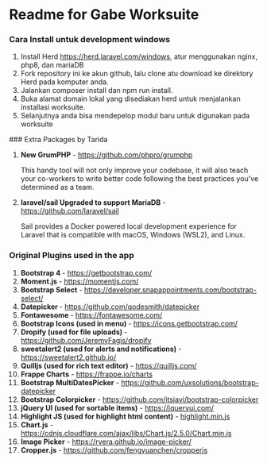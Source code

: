 # Readme for Gabe Worksuite
### Cara Install untuk development windows
<ol>
    <li>
        Install Herd <a href="https://herd.laravel.com/windows">https://herd.laravel.com/windows</a>, atur menggunakan nginx, php8, dan mariaDB
    </li>
    <li>
        Fork repository ini ke akun github, lalu clone atu download ke direktory Herd pada komputer anda.
    </li>
    <li>
        Jalankan composer install dan npm run install. 
    </li>
    <li>
        Buka alamat domain lokal yang disediakan herd untuk menjalankan installasi worksuite.
    </li>
    <li>
        Selanjutnya anda bisa mendepelop modul baru untuk digunakan pada worksuite
    </li>
</ol>
### Extra Packages by Tarida

<ol>
    <li>
        <strong>New GrumPHP</strong> - <a href="https://github.com/phpro/grumphp">https://github.com/phpro/grumphp</a>
	<p>This handy tool will not only improve your codebase, it will also teach your co-workers to write better code following the best practices you've determined as a team.</p>
    </li>
    <li>
        <strong>laravel/sail Upgraded to support MariaDB</strong> - <a href="https://github.com/laravel/sail">https://github.com/laravel/sail</a>
	<p>Sail provides a Docker powered local development experience for Laravel that is compatible with macOS, Windows (WSL2), and Linux.</p>
    </li>
</ol>

### Original Plugins used in the app

<ol>
    <li>
        <strong>Bootstrap 4 </strong> - <a href="https://getbootstrap.com/">https://getbootstrap.com/</a>
    </li>
    <li>
        <strong>Moment.js </strong> - <a href="https://momentjs.com/">https://momentjs.com/</a>
    </li>
    <li>
        <strong>Bootstrap Select</strong> - <a href="https://developer.snapappointments.com/bootstrap-select/">https://developer.snapappointments.com/bootstrap-select/</a>
    </li>
    <li>
        <strong>Datepicker </strong> - <a href="https://github.com/qodesmith/datepicker">https://github.com/qodesmith/datepicker</a>
    </li>
    <li>
        <strong>Fontawesome </strong> - <a href="https://fontawesome.com/">https://fontawesome.com/</a>
    </li>
    <li>
        <strong>Bootstrap Icons (used in menu) </strong> - <a href="https://icons.getbootstrap.com/">https://icons.getbootstrap.com/</a>
    </li>
    <li>
        <strong>Dropify (used for file uploads) </strong> - <a href="https://github.com/JeremyFagis/dropify">https://github.com/JeremyFagis/dropify</a>
    </li>
    <li>
        <strong>sweetalert2 (used for alerts and notifications)</strong> - <a href="https://sweetalert2.github.io/">https://sweetalert2.github.io/</a>
    </li>
    <li>
        <strong>Quilljs (used for rich text editor)</strong> - <a href="https://quilljs.com/">https://quilljs.com/</a>
    </li>
    <li>
        <strong>Frappe Charts</strong> - <a href="https://frappe.io/charts">https://frappe.io/charts</a>
    </li>
    <li>
        <strong>Bootstrap MultiDatesPicker</strong> - <a href="https://github.com/uxsolutions/bootstrap-datepicker">https://github.com/uxsolutions/bootstrap-datepicker</a>
    </li>
    <li>
        <strong>Bootstrap Colorpicker</strong> - <a href="https://github.com/itsjavi/bootstrap-colorpicker">https://github.com/itsjavi/bootstrap-colorpicker</a>
    </li>
    <li>
        <strong>jQuery UI (used for sortable items)</strong> - <a href="https://jqueryui.com/">https://jqueryui.com/</a>
    </li>
    <li>
        <strong>Highlight JS (used for highlight html content)</strong> - <a href="https://github.com/highlightjs/highlight.js">highlight.min.js</a>
    </li>
    <li>
        <strong>Chart.js</strong> - <a href="https://www.chartjs.org/">https://cdnjs.cloudflare.com/ajax/libs/Chart.js/2.5.0/Chart.min.js</a>
    </li>
    <li>
        <strong>Image Picker</strong> - <a href="https://rvera.github.io/image-picker/">https://rvera.github.io/image-picker/</a>
    </li>
    <li>
        <strong>Cropper.js</strong> - <a href="https://github.com/fengyuanchen/cropperjs">https://github.com/fengyuanchen/cropperjs</a>
    </li>
</ol>
